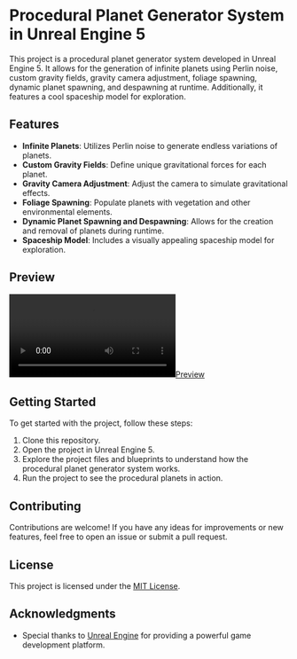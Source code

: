 # Procedural Planet Generator System in Unreal Engine 5

This project is a procedural planet generator system developed in Unreal Engine 5. It allows for the generation of infinite planets using Perlin noise, custom gravity fields, gravity camera adjustment, foliage spawning, dynamic planet spawning, and despawning at runtime. Additionally, it features a cool spaceship model for exploration.

## Features

- **Infinite Planets**: Utilizes Perlin noise to generate endless variations of planets.
- **Custom Gravity Fields**: Define unique gravitational forces for each planet.
- **Gravity Camera Adjustment**: Adjust the camera to simulate gravitational effects.
- **Foliage Spawning**: Populate planets with vegetation and other environmental elements.
- **Dynamic Planet Spawning and Despawning**: Allows for the creation and removal of planets during runtime.
- **Spaceship Model**: Includes a visually appealing spaceship model for exploration.

## Preview

[![Preview](Preview.mp4)](Preview.mp4)

## Getting Started

To get started with the project, follow these steps:

1. Clone this repository.
2. Open the project in Unreal Engine 5.
3. Explore the project files and blueprints to understand how the procedural planet generator system works.
4. Run the project to see the procedural planets in action.

## Contributing

Contributions are welcome! If you have any ideas for improvements or new features, feel free to open an issue or submit a pull request.

## License

This project is licensed under the [MIT License](LICENSE).

## Acknowledgments

- Special thanks to [Unreal Engine](https://www.unrealengine.com/) for providing a powerful game development platform.

